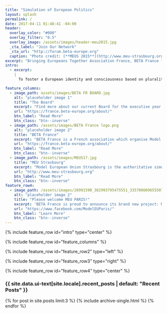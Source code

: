 ```yaml
---
title: "Simulation of European Politics"
layout: splash
permalink: /
date: 2017-04-11 01:48:41 -04:00
header:
  overlay_color: "#000"
  overlay_filter: "0.5"
  overlay_image: /assets/images/header-meu2015.jpg
  _cta_label: "Join Our Network"
  _cta_url: "http://forum.beta-europe.org"
  caption: "Photo credit: [**MEUS 2015**](http://www.meu-strasbourg.org)"
excerpt: "Bringing Europeans Together Association France, BETA France for short, is a politically independent and non-profit association to support the organisation of European politics simulations in France."
intro: 
  - excerpt: 
    |
      To foster a European identity and consciousness based on plurality, tolerance and cooperation between individuals, as well as strengthening the European civil society by further developing democratic processes on the national and international levels. To establish sustainable administrative structures that ensure the success of the [Model European Union (MEU) event in Strasbourg](http://www.meu-strasbourg.org) and other similar events.

feature_columns:
  - image_path: assets/images/BETA FR BOARD.jpg
    alt: "placeholder image 1"
    title: "The Board"
    excerpt: "Find more about our current Board for the executive year 2017/2017."
    url: "https://france.beta-europe.org/about/"
    btn_label: "Read More"
    btn_class: "btn--inverse"
  - image_path: /assets/images/BETA France logo.png
    alt: "placeholder image 2"
    title: "BETA France"
    excerpt: "BETA France is a French association which organise Model European Union Strasbourg."
    url: "https://france.beta-europe.org/about/"
    btn_label: "Read More"
    btn_class: "btn--inverse"
  - image_path: /assets/images/MEUS17.jpg
    title: "MEU Strasbourg"
    excerpt: "Model European Union Strasbourg is the authoritative simulation of EU politics, taking place every spring in Strasbourg."
    url: "http://www.meu-strasbourg.org"
    btn_label: "Read More"
    btn_class: "btn--inverse"
feature_row4:
  - image_path: /assets/images/26991590_382993795475551_3357006096555076980_n.jpg
    alt: "placeholder image 2"
    title: "Please welcome MEU PARIS!"
    excerpt: 'BETA France is proud to announce its brand new project: Model European Union Paris. The first MEU conference in the French Capital.'
    url: "https://www.facebook.com/ModelEUParis/"
    btn_label: "Learn More"
    btn_class: "btn--inverse"
---
```


{% include feature_row id="intro"  type="center" %}


{% include feature_row id="feature_columns" %}

{% include feature_row id="feature_row2" type="left" %}

{% include feature_row id="feature_row3" type="right" %}

{% include feature_row id="feature_row4" type="center" %}


<div class="layout--splash__recent--posts">
<h3 class="archive__subtitle">{{ site.data.ui-text[site.locale].recent_posts | default: "Recent Posts" }}</h3>

{% for post in site.posts limit:3 %}
  {% include archive-single.html %}
{% endfor %}
</div>
